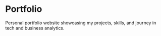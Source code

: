 # Portfolio
Personal portfolio website showcasing my projects, skills, and journey in tech and business analytics.
